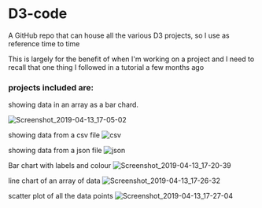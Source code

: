 # D3-code

A GitHub repo that can house all the various D3 projects, so I use as reference time to time

This is largely for the benefit of when I'm working on a project and I need to recall that one thing I followed in a tutorial a few months ago

### projects included are:
showing data in an array as a bar chard. 


![Screenshot_2019-04-13_17-05-02](https://user-images.githubusercontent.com/41472850/56082254-8080f980-5e0e-11e9-9a72-b695d87589ee.png=100x20)

showing data from a csv file
![csv](https://user-images.githubusercontent.com/41472850/56082960-099c2e80-5e17-11e9-8dbd-fc120cb6baf8.png)

showing data from a json file
![json](https://user-images.githubusercontent.com/41472850/56082962-0a34c500-5e17-11e9-8f00-efbdeca6e2eb.png)

Bar chart with labels and colour
![Screenshot_2019-04-13_17-20-39](https://user-images.githubusercontent.com/41472850/56082964-0a34c500-5e17-11e9-8ab1-686c5416df07.png)

line chart of an array of data
![Screenshot_2019-04-13_17-26-32](https://user-images.githubusercontent.com/41472850/56082965-0a34c500-5e17-11e9-9862-d9e70180a092.png)

scatter plot of all the data points
![Screenshot_2019-04-13_17-27-04](https://user-images.githubusercontent.com/41472850/56082967-0acd5b80-5e17-11e9-857f-e3ffdca722ef.png)
